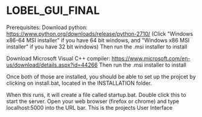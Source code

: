 # LOBEL_GUI_FINAL


Prerequisites:
Download python: https://www.python.org/downloads/release/python-2710/
(Click "Windows x86-64 MSI installer" if you have 64 bit windows, and "Windows x86 MSI installer" if you have 32 bit windows)
Then run the .msi installer to install

Download Microsoft Visual C++ compiler: https://www.microsoft.com/en-us/download/details.aspx?id=44266
Then run the .msi installer to install

Once both of those are installed, you should be able to set up the projcet by clicking on install.bat, located in the INSTALLATION folder.

When this runs, it will create a file called startup.bat. Double click this to start the server.
Open your web browser (firefox or chrome) and type localhost:5000 into the URL bar. This is the projects User Interface
